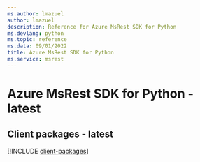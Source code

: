 ```yaml
---
ms.author: lmazuel
author: lmazuel
description: Reference for Azure MsRest SDK for Python
ms.devlang: python
ms.topic: reference
ms.data: 09/01/2022
title: Azure MsRest SDK for Python
ms.service: msrest
---
```

# Azure MsRest SDK for Python - latest

## Client packages - latest
[!INCLUDE [client-packages](msrest-client-index.md)]